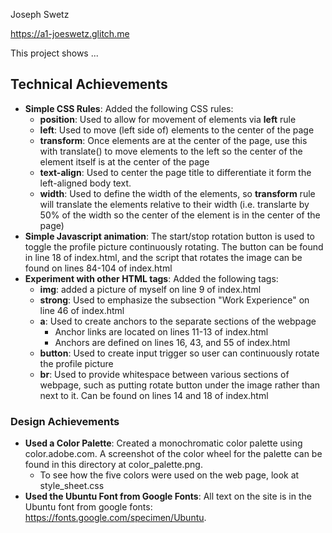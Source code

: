 Joseph Swetz

https://a1-joeswetz.glitch.me

This project shows ...

## Technical Achievements
- **Simple CSS Rules**: Added the following CSS rules:
    - **position**: Used to allow for movement of elements via **left** rule
    - **left**: Used to move (left side of) elements to the center of the page
    - **transform**: Once elements are at the center of the page, use this with translate()
    to move elements to the left so the center of the element itself is at the center of the
    page
    - **text-align**: Used to center the page title to differentiate it form the left-aligned
    body text.
    - **width**: Used to define the width of the elements, so **transform** rule will translate
    the elements relative to their width (i.e. translarte by 50% of the width so the center of 
    the element is in the center of the page)
- **Simple Javascript animation**: The start/stop rotation button is used to toggle the profile
    picture continuously rotating. The button can be found in line 18 of index.html, and the script
    that rotates the image can be found on lines 84-104 of index.html
- **Experiment with other HTML tags**: Added the following tags:
    - **img**: added a picture of myself on line 9 of index.html
    - **strong**: Used to emphasize the subsection "Work Experience" on line 46 of index.html
    - **a**: Used to create anchors to the separate sections of the webpage
        - Anchor links are located on lines 11-13 of index.html 
        - Anchors are defined on lines 16, 43, and 55 of index.html
    - **button**: Used to create input trigger so user can continuously rotate the profile picture
    - **br**: Used to provide whitespace between various sections of webpage, such as putting rotate 
    button under the image rather than next to it. Can be found on lines 14 and 18 of index.html
    
### Design Achievements
- **Used a Color Palette**: Created a monochromatic color palette using color.adobe.com. A screenshot
    of the color wheel for the palette can be found in this directory at color_palette.png.
    - To see how the five colors were used on the web page, look at style_sheet.css
- **Used the Ubuntu Font from Google Fonts**: All text on the site is in the Ubuntu font from google 
    fonts: https://fonts.google.com/specimen/Ubuntu.